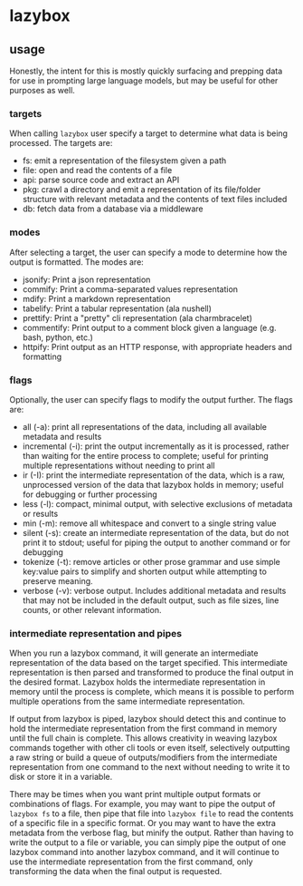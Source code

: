 # lazybox

## usage

Honestly, the intent for this is mostly quickly surfacing and prepping data for use in prompting large language models, but may be useful for other purposes as well.

### targets

When calling `lazybox` user specify a target to determine what data is being processed. The targets are:

- fs: emit a representation of the filesystem given a path
- file: open and read the contents of a file
- api: parse source code and extract an API
- pkg: crawl a directory and emit a representation of its file/folder structure with relevant metadata and the contents of text files included
- db: fetch data from a database via a middleware

### modes

After selecting a target, the user can specify a mode to determine how the output is formatted. The modes are:

- jsonify: Print a json representation
- commify: Print a comma-separated values representation
- mdify: Print a markdown representation
- tabelify: Print a tabular representation (ala nushell)
- prettify: Print a "pretty" cli representation (ala charmbracelet)
- commentify: Print output to a comment block given a language (e.g. bash, python, etc.)
- httpify: Print output as an HTTP response, with appropriate headers and formatting

### flags

Optionally, the user can specify flags to modify the output further. The flags are:

- all (-a): print all representations of the data, including all available metadata and results
- incremental (-i): print the output incrementally as it is processed, rather than waiting for the entire process to complete; useful for printing multiple representations without needing to print all
- ir (-I): print the intermediate representation of the data, which is a raw, unprocessed version of the data that lazybox holds in memory; useful for debugging or further processing
- less (-l): compact, minimal output, with selective exclusions of metadata or results
- min (-m): remove all whitespace and convert to a single string value
- silent (-s): create an intermediate representation of the data, but do not print it to stdout; useful for piping the output to another command or for debugging
- tokenize (-t): remove articles or other prose grammar and use simple key:value pairs to simplify and shorten output while attempting to preserve meaning.
- verbose (-v): verbose output. Includes additional metadata and results that may not be included in the default output, such as file sizes, line counts, or other relevant information.

### intermediate representation and pipes

When you run a lazybox command, it will generate an intermediate representation of the data based on the target specified. This intermediate representation is then parsed and transformed to produce the final output in the desired format. Lazybox holds the intermediate representation in memory until the process is complete, which means it is possible to perform multiple operations from the same intermediate representation.

If output from lazybox is piped, lazybox should detect this and continue to hold the intermediate representation from the first command in memory until the full chain is complete. This allows creativity in weaving lazybox commands together with other cli tools or even itself, selectively outputting a raw string or build a queue of outputs/modifiers from the intermediate representation from one command to the next without needing to write it to disk or store it in a variable.

There may be times when you want print multiple output formats or combinations of flags. For example, you may want to pipe the output of `lazybox fs` to a file, then pipe that file into `lazybox file` to read the contents of a specific file in a specific format. Or you may want to have the extra metadata from the verbose flag, but minify the output. Rather than having to write the output to a file or variable, you can simply pipe the output of one lazybox command into another lazybox command, and it will continue to use the intermediate representation from the first command, only transforming the data when the final output is requested.
